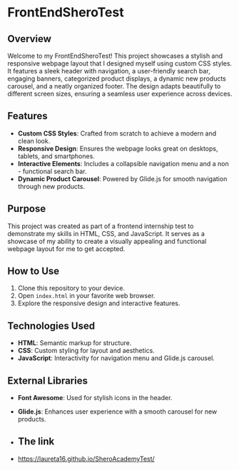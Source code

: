 # FrontEndSheroTest

## Overview

Welcome to my FrontEndSheroTest! This project showcases a stylish and responsive webpage layout that I designed myself using custom CSS styles. It features a sleek header with navigation, a user-friendly search bar,
engaging banners, categorized product displays, a dynamic new products carousel, and a neatly organized footer. The design adapts beautifully to different screen sizes, 
ensuring a seamless user experience across devices.

## Features

- **Custom CSS Styles**: Crafted from scratch to achieve a modern and clean look.
- **Responsive Design**: Ensures the webpage looks great on desktops, tablets, and smartphones.
- **Interactive Elements**: Includes a collapsible navigation menu and a non - functional search bar.
- **Dynamic Product Carousel**: Powered by Glide.js for smooth navigation through new products.

## Purpose

This project was created as part of a frontend internship test to demonstrate my skills in HTML, CSS, and JavaScript. 
It serves as a showcase of my ability to create a visually appealing and functional webpage layout for me to get accepted.

## How to Use

1. Clone this repository to your device.
2. Open `index.html` in your favorite web browser.
3. Explore the responsive design and interactive features.

## Technologies Used

- **HTML**: Semantic markup for structure.
- **CSS**: Custom styling for layout and aesthetics.
- **JavaScript**: Interactivity for navigation menu and Glide.js carousel.

## External Libraries

- **Font Awesome**: Used for stylish icons in the header.
- **Glide.js**: Enhances user experience with a smooth carousel for new products.

- ## The link
- https://laureta16.github.io/SheroAcademyTest/

